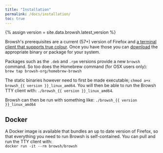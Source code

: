 ```yaml
---
title: "Installation"
permalink: /docs/installation/
toc: true
---
```


{% assign version = site.data.browsh.latest_version %}

Browsh's prerequisites are a current (57+) version of Firefox and [a terminal client that supports true colour](https://gist.github.com/XVilka/8346728). Once you have those you can [download](/downloads/) the appropriate binary or package for your system.

Packages such as the `.deb` and `.rpm` versions provide a new `browsh` command.
So too does the Homebrew command (for OSX users only):    
`brew tap browsh-org/homebrew-browsh`

The static binaries however need to first be made executable; `chmod a+x browsh_{{ version }}_linux_amd64`. You will then be able to run the Browsh TTY client with: `./browsh_{{ version }}_linux_amd64`.

Browsh can then be run with something like: `./browsh_{{ version }}_linux_amd64`

## Docker

A Docker image is available that bundles an up to date version of Firefox, so that everything you need to run Browsh is self-contained. You can pull and run the TTY client with:    
`docker run -it --rm browsh/browsh`
